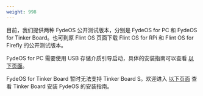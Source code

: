 ```yaml
---
weight: 998
---
```

目前，我们提供两种 FydeOS 公开测试版本，分别是 FydeOS for PC 和 FydeOS for Tinker Board。也可到原 Flint OS 页面下载 Flint OS for RPi 和 Flint OS for Firefly 的公开测试版本。

FydeOS for PC 需要使用 USB 存储介质引导启动，具体的安装指南可以查看 [以下页面](https://fydeos.com/instructions-pc/)。

FydeOS for Tinker Board 暂时无法支持 Tinker Board S。欢迎进入 [以下页面](https://fydeos.com/instructions-tkb/) 查看 Tinker Board 安装 FydeOS 的安装指南。